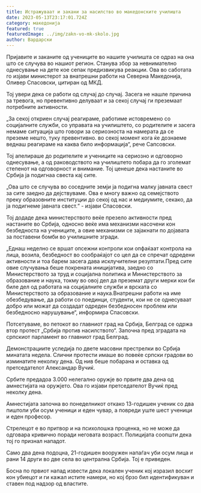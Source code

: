```yaml
---
title: Истражуваат и закани за насилство во македонските училишта
date: 2023-05-13T23:17:01.724Z
category: македонија
featured: true
featuredImage: ../img/zakn-vo-mk-skolo.jpg
author: Вардарски
---
```



Пријавите и заканите од учениците во нашите училишта се одраз на она што се случува во нашиот регион. Станува збор за невнимателно однесување на дете кое сепак предизвикува реакции. Ова во саботата го изјави министерот за внатрешни работи на Северна Македонија, Оливер Спасовски, цитиран од МКД.

Тој увери дека се работи од случај до случај. Засега не нашле причина за тревога, но превентивно делуваат и за секој случај ги преземаат потребните активности.

„За секој откриен случај реагираме, работиме истовремено со социјалните служби, со управата на училиштето, со родителите и засега немаме ситуација што говори за сериозноста на намерата да се преземе нешто, туку превентивно. во секој момент кога ќе дознаеме веднаш реагираме на каква било информација“, рече Сапсовски.

Тој апелираше до родителите и учениците на сериозно и одговорно однесување, а од раководството на училиштето побара да го зголемат степенот на одговорност и внимание. Тој ценеше дека настаните во Србија ја подигнаа свеста кај сите.

„Ова што се случува во соседните земји ја подигна малку јавната свест за сите заедно да дејствуваме. Ова е многу важно од семејството преку образовните институции до секој од нас и медиумите, секако, да ја подигнеме јавната свест.“ - изјави Спасовски.

Тој додаде дека министерството веќе презело активности пред настаните во Србија, односно веќе има механизми насочени кон безбедноста на учениците, а овие механизми се зајакнати по дојавата за поставени бомби во училишните згради.

„Еднаш неделно се вршат опсежни контроли кои опфаќаат контрола на лица, возила, безбедност во сообраќајот со цел да се спречат одредени активности и тоа барем засега дава исклучителни резултати.Пред сите овие случувања беше покрената иницијатива, заедно со Министерството за труд и социјална политика и Министерството за образование и наука, токму во овој дел да преземат други мерки кои би биле дел од работата на социјалните служби и врската со Министерството за образование и наука.Внатрешни работи на име обезбедување, да работи со поединци, студенти, кои не се однесуваат добро или можат да создадат одреден безбедносен проблем или безбедносно нарушување“, информира Спасовски.

Потсетуваме, во петокот во главниот град на Србија, Белград се одржа втор протест „Србија против насилството“. Започна пред зградата на српскиот парламент во главниот град Белград.

Демонстрациите уследија по двете масовни престрелки во Србија минатата недела. Слични протести имаше во повеќе српски градови во изминатите неколку дена. Од нив беше побарана и оставка од претседателот Александар Вучиќ.

Србите предадоа 3.000 нелегално оружје во првите два дена од амнестијата на оружјето. Ова го изјави претседателот Вучиќ пред неколку дена.

Амнестијата започна во понеделникот откако 13-годишен ученик со два пиштоли уби осум ученици и еден чувар, а повреди уште шест ученици и еден професор.

Стрелецот е во притвор и на психолошка проценка, но не може да одговара кривично поради неговата возраст. Полицијата соопшти дека тој го признал нападот.

Само два дена подоцна, 21-годишен вооружен напаѓач уби осум лица и рани 14 други во две села во централна Србија. Тој е приведен.

Босна по првиот напад извести дека локален ученик кој изразил восхит кон убиецот и ги кажал истите намери, но кој брзо бил идентификуван и ставен под надзор од властите.
